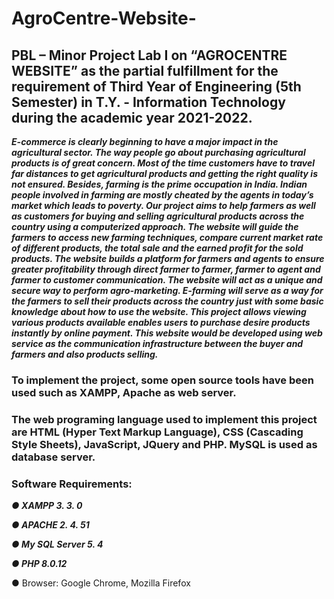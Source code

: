 # AgroCentre-Website-
## PBL – Minor Project Lab I on “AGROCENTRE WEBSITE” as the partial fulfillment for the requirement of Third Year of Engineering (5th Semester) in T.Y. - Information Technology during the academic year 2021-2022.

***E-commerce is clearly beginning to have a major impact in the agricultural sector. The way people go about purchasing agricultural products is of great concern. Most of the time customers have to travel far distances to get agricultural products and getting the right quality is not ensured. Besides, farming is the prime occupation in India. Indian people involved in farming are mostly cheated by the agents in today’s market which leads to poverty. Our project aims to help farmers as well as customers for buying and selling agricultural products across the country using a computerized approach. The website will guide the farmers to access new farming techniques, compare current market rate of different products, the total sale and the earned profit for the sold products. The website builds a platform for farmers and agents to ensure greater profitability through direct farmer to farmer, farmer to agent and farmer to customer communication. The website will act as a unique and secure way to perform agro-marketing. E-farming will serve as a way for the farmers to sell their products across the country just with some basic knowledge about how to use the website. This project allows viewing various products available enables users to purchase desire products instantly by online payment. This website would be developed using web service as the communication infrastructure between the buyer and farmers and also products selling.***









### To implement the project, some open source tools have been used such as XAMPP, Apache as web server. 
### The web programing language used to implement this project are HTML (Hyper Text Markup Language), CSS (Cascading Style Sheets), JavaScript, JQuery and PHP. MySQL is used as database server.

### Software Requirements: 

***● XAMPP 3. 3. 0***

***● APACHE 2. 4. 51*** 

***● My SQL Server 5. 4*** 

***● PHP 8.0.12***

● Browser: Google Chrome, Mozilla Firefox
